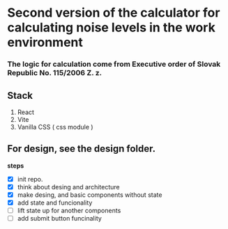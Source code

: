 # Second version of the calculator for calculating noise levels in the work environment
### The logic for calculation come from Executive order of Slovak Republic No. 115/2006 Z. z.

## Stack

1. React 
2. Vite
3. Vanilla CSS ( css module )
   

## For design, see the design folder.


**steps**

- [x]  init repo.
- [x] think about desing and architecture
- [x] make desing, and basic components without state
- [x] add state and funcionality
- [ ] lift state up for another components
- [ ] add submit button funcinality
